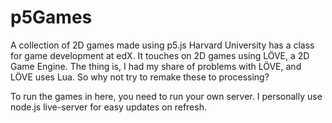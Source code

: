 # p5Games
A collection of 2D games made using p5.js
Harvard University has a class for game development at edX.
It touches on 2D games using LÖVE, a 2D Game Engine.
The thing is, I had my share of problems with LÖVE, and LÖVE uses Lua.
So why not try to remake these to processing?

To run the games in here, you need to run your own server. I personally use node.js live-server for easy updates on refresh.
